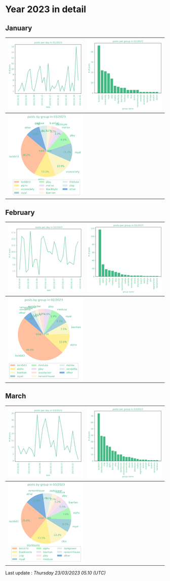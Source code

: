 # Year 2023 in detail


## January

| ![](graphs/postsbyday202301.png) | ![](graphs/postsbygroup202301.png) |
|---|---|
| ![](graphs/grouppie202301.png) | | 

## February

| ![](graphs/postsbyday202302.png) | ![](graphs/postsbygroup202302.png) |
|---|---|
| ![](graphs/grouppie202302.png) | | 

## March

| ![](graphs/postsbyday202303.png) | ![](graphs/postsbygroup202303.png) |
|---|---|
| ![](graphs/grouppie202303.png) | | 

Last update : _Thursday 23/03/2023 05.10 (UTC)_

